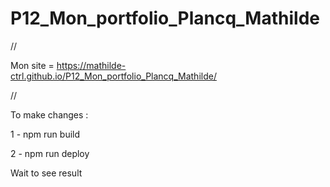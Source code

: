 # P12_Mon_portfolio_Plancq_Mathilde

//

Mon site = https://mathilde-ctrl.github.io/P12_Mon_portfolio_Plancq_Mathilde/ 

//













To make changes : 

 1 - npm run build

 2 - npm run deploy

 Wait to see result 

